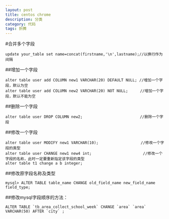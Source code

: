 ```yaml
---
layout: post
title: centos chrome
description: 分类
category: 代码
tags: 折腾
---
```

#合并多个字段

    update your_table set name=concat(firstname,'\n',lastname);//以换行作为间隔
##增加一个字段

    alter table user add COLUMN new1 VARCHAR(20) DEFAULT NULL; //增加一个字段，默认为空
    alter table user add COLUMN new2 VARCHAR(20) NOT NULL; 　　 //增加一个字段，默认不能为空

##删除一个字段

    alter table user DROP COLUMN new2; 　　　　　　　　　　　　　　 //删除一个字段

##修改一个字段

    alter table user MODIFY new1 VARCHAR(10); 　　　　　　　　　　 //修改一个字段的类型
    alter table user CHANGE new1 new4 int;　　　　　　　　　　　　　 //修改一个字段的名称，此时一定要重新指定该字段的类型
    alter table t1 change a b integer;
   
##修改原字段名称及类型

    mysql> ALTER TABLE table_name CHANGE old_field_name new_field_name field_type;  
##修改mysql字段顺序的方法：

    ALTER TABLE `tb_area_collect_school_week` CHANGE `area` `area` VARCHAR(50) AFTER `city` ;  